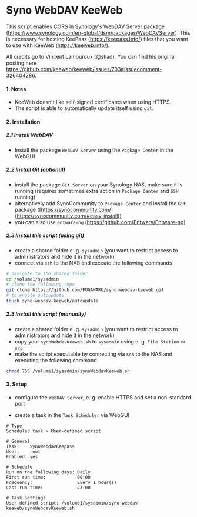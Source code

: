 # Syno WebDAV KeeWeb

This script enables CORS in Synology's WebDAV Server package (<https://www.synology.com/en-global/dsm/packages/WebDAVServer>). This is necessary for hosting KeePass (<https://keepass.info/>) files that you want to use with KeeWeb (<https://keeweb.info/>).

All credits go to Vincent Lamouroux (@skad). You can find his original posting here <https://github.com/keeweb/keeweb/issues/703#issuecomment-326404286>.

#### 1. Notes

- KeeWeb doesn't like self-signed certificates when using HTTPS.
- The script is able to automatically update itself using `git`.

#### 2. Installation

##### 2.1 Install WebDAV

- Install the package `WebDAV Server` using the `Package Center` in the WebGUI

##### 2.2 Install Git (optional)

- install the package `Git Server` on your Synology NAS, make sure it is running (requires sometimes extra action in `Package Center` and `SSH` running)
- alternatively add SynoCommunity to `Package Center` and install the `Git` package ([https://synocommunity.com/](https://synocommunity.com/#easy-install))
- you can also use `entware-ng` (<https://github.com/Entware/Entware-ng>)

##### 2.3 Install this script (using git)

- create a shared folder e. g. `sysadmin` (you want to restrict access to administrators and hide it in the network)
- connect via `ssh` to the NAS and execute the following commands

```bash
# navigate to the shared folder
cd /volume1/sysadmin
# clone the following repo
git clone https://github.com/FUGAMARU/syno-webdav-keeweb.git
# to enable autoupdate
touch syno-webdav-keeweb/autoupdate
```

##### 2.3 Install this script (manually)

- create a shared folder e. g. `sysadmin` (you want to restrict access to administrators and hide it in the network)
- copy your `synoWebdavKeeweb.sh` to `sysadmin` using e. g. `File Station` or `scp`
- make the script executable by connecting via `ssh` to the NAS and executing the following command

```bash
chmod 755 /volume1/sysadmin/synoWebdavKeeweb.sh
```

#### 3. Setup

- configure the `WebDAV Server`, e. g. enable HTTPS and set a non-standard port

- create a task in the `Task Scheduler` via WebGUI

```
# Type
Scheduled task > User-defined script

# General
Task:    SynoWebdavKeepass
User:    root
Enabled: yes

# Schedule
Run on the following days: Daily
First run time:            00:00
Frequency:                 Every 1 hour(s)
Last run time:			   23:00

# Task Settings
User-defined script: /volume1/sysadmin/syno-webdav-keeweb/synoWebdavKeeweb.sh
```
